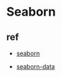 # Seaborn

## ref
+ [seaborn](https://itimor.github.io/ml/mllib/Seaborn.html)
<!-- dataset -->
+ [seaborn-data](https://github.com/mwaskom/seaborn-data)